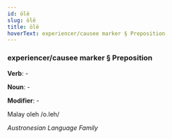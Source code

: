```yaml
---
id: ölë
slug: ölë
title: ölë
hoverText: experiencer/causee marker § Preposition
---
```


### experiencer/causee marker § Preposition

**Verb**: -

**Noun**: -

**Modifier**: -

Malay oleh /o.leh/

*Austronesian Language Family*